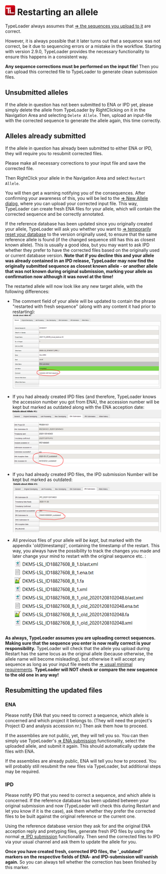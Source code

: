 # ![Icon](images/TypeLoader_32.png) Restarting an allele 
TypeLoader always assumes that [=> the sequences you upload to it](new_allele.md) are correct. 

However, it is always possible that it later turns out that a sequence was not correct, be it due to sequencing errors or a mistake in the workflow. Starting with version 2.9.0, TypeLoader provides the necessary functionality to ensure this happens in a consistent way.

**Any sequence corrections must be performed on the input file!** 
Then you can upload this corrected file to TypeLoader to generate clean submission files.

## Unsubmitted alleles 
If the allele in question has not been submitted to ENA or IPD yet, please simply delete the allele from TypeLoader by RightClicking on it in the Navigation Area and selecting `Delete Allele`. Then, upload an input-file with the corrected sequence to generate the allele again, this time correctly.


## Alleles already submitted
If the allele in question has already been submitted to either ENA or IPD, they will require you to resubmit corrected files.

Please make all necessary corrections to your input file and save the corrected file.

Then RightClick your allele in the Navigation Area and select `Restart Allele`. 

You will then get a warning notifying you of the consequences. After confirming your awareness of this, you will be led to the [=> New Allele dialog](new_allele.md), where you can upload your corrected input file. This way, TypeLoader can create fresh ENA files for your allele, which will contain the corrected sequence and be correctly annotated.

If the reference database has been updated since you originally created your allele, TypeLoader will ask you whether you want to [=> temporarily reset your database](database_reset.md) to the version originally used, to ensure that the same reference allele is found (if the changed sequence still has this as closest known allele). This is usually a good idea, but you may want to ask IPD whether they prefer to have the corrected files based on the originally used or current database version. **Note that if you decline this and your allele was already contained in an IPD release, TypeLoader may now find the originally submitted sequence as closest known allele - or another allele that was not known during original submission, marking your allele as confirmation now although it was novel at the time!**

The restarted allele will now look like any new target allele, with the following differences:

- The comment field of your allele will be updated to contain the phrase "restarted with fresh sequence" (along with any content it had prior to restarting):
![Pic](images/restarted_comment.png) 

- If you had already created IPD files (and therefore, TypeLoader knows the accession number you got from ENA), the accession number will be kept but marked as outdated along with the ENA acception date: 
![Pic](images/restarted_ENA.png)

- If you had already created IPD files, the IPD submission Number will be kept but marked as outdated:
![Pic](images/restarted_IPD.png)

- All previous files of your allele *will be kept*, but marked with the appendix '_old_{timestamp}', containing the timestamp of the restart. This way, you always have the possibility to track the changes you made and later change your mind to restart with the original sequence etc. :
![Pic](images/restarted_files.png)

**As always, TypeLoader assumes you are uploading correct sequences. Making sure that the sequence you enter is now really correct is your responsibility.** TypeLoader will check that the allele you upload during Restart has the same locus as the original allele (because otherwise, the allele name will become misleading), but otherwise it will accept any sequence as long as your input file meets the [=> usual minimal requirements](new_allele_requirements.md). **TypeLoader will NOT check or compare the new sequence to the old one in any way!**

## Resubmitting the updated files

### ENA
Please notify ENA that you need to correct a sequence, which allele is concerned and which project it belongs to. (They will need the project's Project ID and analysis accession nr.) Then ask them how to proceed.

If the assemblies are not public, yet, they will tell you so. You can then simply use TypeLoader's [=> ENA submission](submission_ena.md) functionality, select the uploaded allele, and submit it again. This should automatically update the files with ENA.

If the assemblies are already public, ENA will tell you how to proceed. You will probably still resubmit the new files via TypeLoader, but additional steps may be required.

### IPD
Please notify IPD that you need to correct a sequence, and which allele is concerned. If the reference database has been updated between your original submission and now (TypeLoader will check this during Restart and let you know if it is the case), ask them whether they prefer the corrected files to be built against the original reference or the current one.

Using the reference database version they ask for and the original ENA acception reply and pretyping files, generate fresh IPD files by using the normal [=> IPD submission](submission_ipd.md) functionality. Then send the corrected files to IPD via your usual channel and ask them to update the allele for you.

**Once you have created fresh, corrected IPD files, the '_outdated!' markers on the respective fields of ENA- and IPD-submission will vanish again.** 
So you can always tell whether the correction has been finished by this marker.

